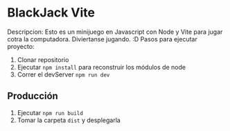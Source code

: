 # BlackJack Vite 
Descripcion: Esto es un minijuego en Javascript con Node y Vite para jugar cotra la computadora.
Diviertanse jugando. :D
Pasos para ejecutar proyecto:

1. Clonar repositorio
2. Ejecutar ```npm install``` para reconstruir los módulos de node
3. Correr el devServer ```npm run dev```

## Producción

1. Ejecutar ```npm run build```
2. Tomar la carpeta ```dist``` y desplegarla